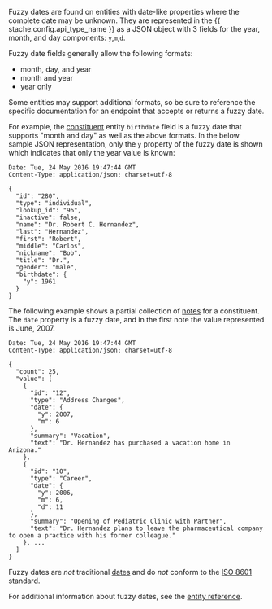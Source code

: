 Fuzzy dates are found on entities with date-like properties where the complete date may be unknown. They are represented in the {{ stache.config.api_type_name }} as a JSON object with 3 fields for the year, month, and day components: `y`,`m`,`d`.

Fuzzy date fields generally allow the following formats:
- month, day, and year
- month and year
- year only

Some entities may support additional formats, so be sure to reference the specific documentation for an endpoint that accepts or returns a fuzzy date.

For example, the <a href="{{ stache.config.constituent_entity_reference }}#Constituent" target="_blank">constituent</a> entity `birthdate` field is a fuzzy date that supports "month and day" as well as the above formats.  In the below sample JSON representation, only the `y` property of the fuzzy date is shown which indicates that only the year value is known:

<pre><code class="language-http">Date: Tue, 24 May 2016 19:47:44 GMT
Content-Type: application/json; charset=utf-8

{
  "id": "280",
  "type": "individual",
  "lookup_id": "96",
  "inactive": false,
  "name": "Dr. Robert C. Hernandez",
  "last": "Hernandez",
  "first": "Robert",
  "middle": "Carlos",
  "nickname": "Bob",
  "title": "Dr.",
  "gender": "male",
  "birthdate": {
    "y": 1961
  }
}</code></pre>

The following example shows a partial collection of <a href="{{ stache.config.constituent_entity_reference }}#Note" target="_blank">notes</a> for a constituent. The `date` property is a fuzzy date, and in the first note the value represented is June, 2007.

<pre><code class="language-http">Date: Tue, 24 May 2016 19:47:44 GMT
Content-Type: application/json; charset=utf-8

{
  "count": 25,
  "value": [
    {
      "id": "12",
      "type": "Address Changes",
      "date": {
        "y": 2007,
        "m": 6
      },
      "summary": "Vacation",
      "text": "Dr. Hernandez has purchased a vacation home in Arizona."
    },
    {
      "id": "10",
      "type": "Career",
      "date": {
        "y": 2006,
        "m": 6,
        "d": 11
      },
      "summary": "Opening of Pediatric Clinic with Partner",
      "text": "Dr. Hernandez plans to leave the pharmaceutical company to open a practice with his former colleague."
    }, ...
  ]
}</code></pre>

<p class="alert alert-info">Fuzzy dates are <em>not</em> traditional <a href="#date-formats" class="smooth-scroll">dates</a> and do <em>not</em> conform to the <a href="https://tools.ietf.org/html/rfc3339" target="_blank">ISO 8601</a> standard.</p>


For additional information about fuzzy dates, see the <a href="{{ stache.config.constituent_entity_reference }}#FuzzyDate" target="_blank">entity reference</a>.
